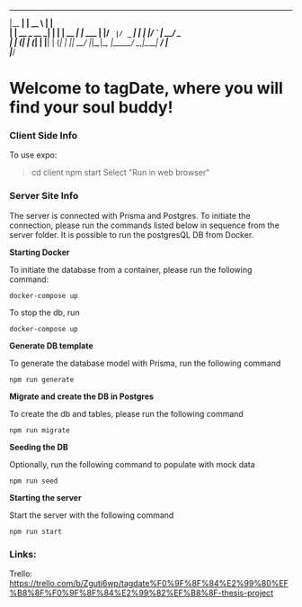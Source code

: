 
  _______          _____        _       
 |__   __|        |  __ \      | |      
    | | __ _  __ _| |  | | __ _| |_ ___ 
    | |/ _` |/ _` | |  | |/ _` | __/ _ \
    | | (_| | (_| | |__| | (_| | ||  __/
    |_|\__,_|\__, |_____/ \__,_|\__\___|
              __/ |                     
             |___/                      


# Welcome to tagDate, where you will find your soul buddy!

### Client Side Info

To use expo:

> cd client
> npm start
> Select "Run in web browser"

### Server Site Info
The server is connected with Prisma and Postgres. To initiate the connection, please run the commands listed below in sequence from the server folder. It is possible to run the postgresQL DB from Docker.

**Starting Docker**

To initiate the database from a container, please run the following command:

```
docker-compose up
```

To stop the db, run

```
docker-compose up
```


**Generate DB template**

To generate the database model with Prisma, run the following command

```
npm run generate
```

**Migrate and create the DB in Postgres**

To create the db and tables, please run the following command 

```
npm run migrate
```

**Seeding the DB**

Optionally, run the following command to populate with mock data

```
npm run seed
```

**Starting the server**

Start the server with the following command

```
npm run start
```


### Links:

Trello:
https://trello.com/b/Zguti6wp/tagdate%F0%9F%8F%84%E2%99%80%EF%B8%8F%F0%9F%8F%84%E2%99%82%EF%B8%8F-thesis-project

